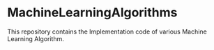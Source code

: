 # MachineLearningAlgorithms

This repository contains the Implementation code of various Machine Learning Algorithm.
